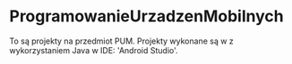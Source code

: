 # ProgramowanieUrzadzenMobilnych
To są projekty na przedmiot PUM. Projekty wykonane są w z wykorzystaniem Java w IDE: 'Android Studio'.
